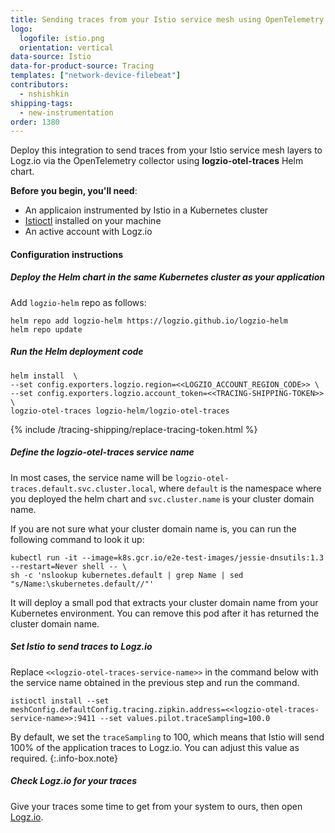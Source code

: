 ```yaml
---
title: Sending traces from your Istio service mesh using OpenTelemetry
logo:
  logofile: istio.png
  orientation: vertical
data-source: Istio
data-for-product-source: Tracing
templates: ["network-device-filebeat"]
contributors:
  - nshishkin
shipping-tags:
  - new-instrumentation
order: 1380
---
```


Deploy this integration to send traces from your Istio service mesh layers to Logz.io via the OpenTelemetry collector using **logzio-otel-traces** Helm chart. 

**Before you begin, you'll need**:

* An applicaion instrumented by Istio in a Kubernetes cluster
* [Istioctl](https://istio.io/latest/docs/reference/commands/istioctl/) installed on your machine
* An active account with Logz.io


#### Configuration instructions

<div class="tasklist">

##### Deploy the Helm chart in the same Kubernetes cluster as your application
 
Add `logzio-helm` repo as follows:
 
```shell
helm repo add logzio-helm https://logzio.github.io/logzio-helm
helm repo update
```

##### Run the Helm deployment code

```
helm install  \
--set config.exporters.logzio.region=<<LOGZIO_ACCOUNT_REGION_CODE>> \
--set config.exporters.logzio.account_token=<<TRACING-SHIPPING-TOKEN>> \
logzio-otel-traces logzio-helm/logzio-otel-traces
```

{% include /tracing-shipping/replace-tracing-token.html %}


##### Define the logzio-otel-traces service name

In most cases, the service name will be `logzio-otel-traces.default.svc.cluster.local`, where `default` is the namespace where you deployed the helm chart and `svc.cluster.name` is your cluster domain name.
  
If you are not sure what your cluster domain name is, you can run the following command to look it up: 
  
```shell
kubectl run -it --image=k8s.gcr.io/e2e-test-images/jessie-dnsutils:1.3 --restart=Never shell -- \
sh -c 'nslookup kubernetes.default | grep Name | sed "s/Name:\skubernetes.default//"'
```
  
It will deploy a small pod that extracts your cluster domain name from your Kubernetes environment. You can remove this pod after it has returned the cluster domain name.
  

##### Set Istio to send traces to Logz.io

Replace `<<logzio-otel-traces-service-name>>` in the command below with the service name obtained in the previous step and run the command.

```
istioctl install --set meshConfig.defaultConfig.tracing.zipkin.address=<<logzio-otel-traces-service-name>>:9411 --set values.pilot.traceSampling=100.0
```

<!-- info-box-start:info -->
By default, we set the `traceSampling` to 100, which means that Istio will send 100% of the application traces to Logz.io. You can adjust this value as required.
{:.info-box.note}
<!-- info-box-end -->

##### Check Logz.io for your traces

Give your traces some time to get from your system to ours, then open [Logz.io](https://app.logz.io/).

</div>
